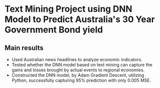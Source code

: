 # Text Mining Project using DNN Model to Predict Australia's 30 Year Government Bond yield

## Main results
- Used Australian news headlines to analyze economic indicators.
- Tested whether the DNN model based on text mining can capture the gains and losses brought by actual events to regional economies.
- Constructed the DNN model, by Adam Gradient Descent, utilizing Python, successfully capturing 95% prediction with only 0.005 MSE. 
